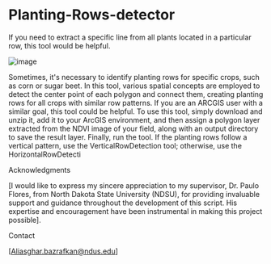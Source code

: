 # Planting-Rows-detector
If you need to extract a specific line from all plants located in a particular row, this tool would be helpful.

![image](https://github.com/AliBgisrs/Planting-Rows-detector/assets/109620013/0da43adc-14f5-4b0d-8fae-2403081fce95)


Sometimes, it's necessary to identify planting rows for specific crops, such as corn or sugar beet. In this tool, various spatial concepts are employed to detect the center point of each polygon and connect them, creating planting rows for all crops with similar row patterns. If you are an ARCGIS user with a similar goal, this tool could be helpful. To use this tool, simply download and unzip it, add it to your ArcGIS environment, and then assign a polygon layer extracted from the NDVI image of your field, along with an output directory to save the result layer. Finally, run the tool. If the planting rows follow a vertical pattern, use the VerticalRowDetection tool; otherwise, use the HorizontalRowDetecti


Acknowledgments

[I would like to express my sincere appreciation to my supervisor, Dr. Paulo Flores, from North Dakota State University (NDSU), for providing invaluable support and guidance throughout the development of this script. His expertise and encouragement have been instrumental in making this project possible].

Contact

[Aliasghar.bazrafkan@ndus.edu]
